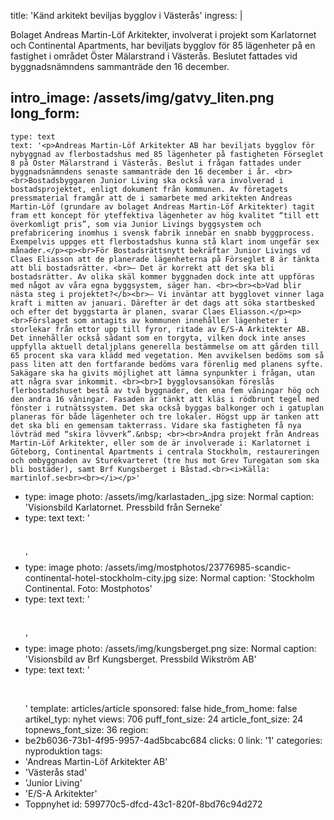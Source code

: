 title: 'Känd arkitekt beviljas bygglov i Västerås'
ingress: |
  <p>Bolaget Andreas Martin-Löf Arkitekter, involverat i projekt som Karlatornet och Continental Apartments, har beviljats bygglov för 85 lägenheter på en fastighet i området Öster Mälarstrand i Västerås. Beslutet fattades vid byggnadsnämndens sammanträde den 16 december.
  </p>
  
intro_image: /assets/img/gatvy_liten.png
long_form:
  -
    type: text
    text: '<p>Andreas Martin-Löf Arkitekter AB har beviljats bygglov för nybyggnad av flerbostadshus med 85 lägenheter på fastigheten Förseglet 8 på Öster Mälarstrand i Västerås. Beslut i frågan fattades under byggnadsnämndens senaste sammanträde den 16 december i år. <br><br>Bostadsbyggaren Junior Living ska också vara involverad i bostadsprojektet, enligt dokument från kommunen. Av företagets pressmaterial framgår att de i samarbete med arkitekten Andreas Martin-Löf (grundare av bolaget Andreas Martin-Löf Arkitekter) tagit fram ett koncept för yteffektiva lägenheter av hög kvalitet “till ett överkomligt pris”, som via Junior Livings byggsystem och prefabricering inomhus i svensk fabrik innebär en snabb byggprocess. Exempelvis uppges ett flerbostadshus kunna stå klart inom ungefär sex månader.</p><p><br>För Bostadsrättsnytt bekräftar Junior Livings vd Claes Eliasson att de planerade lägenheterna på Förseglet 8 är tänkta att bli bostadsrätter. <br>– Det är korrekt att det ska bli bostadsrätter. Av olika skäl kommer byggnaden dock inte att uppföras med något av våra egna byggsystem, säger han. <br><br><b>Vad blir nästa steg i projektet?</b><br>– Vi inväntar att bygglovet vinner laga kraft i mitten av januari. Därefter är det dags att söka startbesked och efter det byggstarta är planen, svarar Claes Eliasson.</p><p><br>Förslaget som antagits av kommunen innehåller lägenheter i storlekar från ettor upp till fyror, ritade av E/S-A Arkitekter AB. Det innehåller också sådant som en torgyta, vilken dock inte anses uppfylla aktuell detaljplans generella bestämmelse om att gården till 65 procent ska vara klädd med vegetation. Men avvikelsen bedöms som så pass liten att den fortfarande bedöms vara förenlig med planens syfte. Sakägare ska ha givits möjlighet att lämna synpunkter i frågan, utan att några svar inkommit. <br><br>I bygglovsansökan föreslås flerbostadshuset bestå av två byggnader, den ena fem våningar hög och den andra 16 våningar. Fasaden är tänkt att kläs i rödbrunt tegel med fönster i rutnätssystem. Det ska också byggas balkonger och i gatuplan planeras för både lägenheter och tre lokaler. Högst upp är tanken att det ska bli en gemensam takterrass. Vidare ska fastigheten få nya lövträd med “skira lövverk”.&nbsp; <br><br>Andra projekt från Andreas Martin-Löf Arkitekter, eller som de är involverade i: Karlatornet i Göteborg, Continental Apartments i centrala Stockholm, restaureringen och ombyggnaden av Sturekvarteret (tre hus mot Grev Turegatan som ska bli bostäder), samt Brf Kungsberget i Båstad.<br><i>Källa: martinlof.se<br><br></i></p>'
  -
    type: image
    photo: /assets/img/karlastaden_.jpg
    size: Normal
    caption: 'Visionsbild Karlatornet. Pressbild från Serneke'
  -
    type: text
    text: '<p><br></p>'
  -
    type: image
    photo: /assets/img/mostphotos/23776985-scandic-continental-hotel-stockholm-city.jpg
    size: Normal
    caption: 'Stockholm Continental. Foto: Mostphotos'
  -
    type: text
    text: '<p><br></p>'
  -
    type: image
    photo: /assets/img/kungsberget.png
    size: Normal
    caption: 'Visionsbild av Brf Kungsberget. Pressbild Wikström AB'
  -
    type: text
    text: '<p><br></p>'
template: articles/article
sponsored: false
hide_from_home: false
artikel_typ: nyhet
views: 706
puff_font_size: 24
article_font_size: 24
topnews_font_size: 36
region:
  - be2b6036-73b1-4f95-9957-4ad5bcabc684
clicks: 0
link: '1'
categories: nyproduktion
tags:
  - 'Andreas Martin-Löf Arkitekter AB'
  - 'Västerås stad'
  - 'Junior Living'
  - 'E/S-A Arkitekter'
  - Toppnyhet
id: 599770c5-dfcd-43c1-820f-8bd76c94d272
